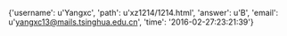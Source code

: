 {'username': u'Yangxc', 'path': u'xz1214/1214.html', 'answer': u'B', 'email': u'yangxc13@mails.tsinghua.edu.cn', 'time': '2016-02-27:23:21:39'}